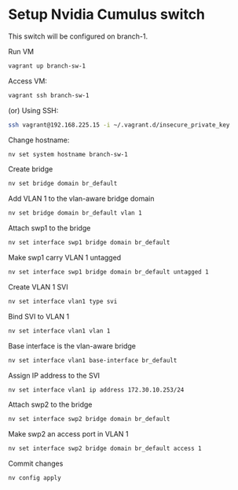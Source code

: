 # Setup Nvidia Cumulus switch

This switch will be configured on branch-1.

Run VM

```bash
vagrant up branch-sw-1
```

Access VM:

```bash
vagrant ssh branch-sw-1
```

(or) Using SSH:

```bash
ssh vagrant@192.168.225.15 -i ~/.vagrant.d/insecure_private_key
```

Change hostname:

```bash
nv set system hostname branch-sw-1
```

Create bridge

```bash
nv set bridge domain br_default
```

Add VLAN 1 to the vlan-aware bridge domain

```bash
nv set bridge domain br_default vlan 1
```

Attach swp1 to the bridge

```bash
nv set interface swp1 bridge domain br_default
```

Make swp1 carry VLAN 1 untagged

```bash
nv set interface swp1 bridge domain br_default untagged 1
```

Create VLAN 1 SVI

```bash
nv set interface vlan1 type svi
```

Bind SVI to VLAN 1

```bash
nv set interface vlan1 vlan 1
```

Base interface is the vlan-aware bridge

```bash
nv set interface vlan1 base-interface br_default
```

Assign IP address to the SVI

```bash
nv set interface vlan1 ip address 172.30.10.253/24
```

Attach swp2 to the bridge

```bash
nv set interface swp2 bridge domain br_default
```

Make swp2 an access port in VLAN 1

```bash
nv set interface swp2 bridge domain br_default access 1
```

Commit changes

```bash
nv config apply
```
